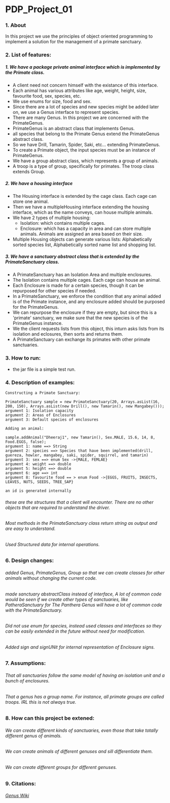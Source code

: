 # PDP_Project_01


### 1. About
In this project we use the principles of object oriented programming to implement a solution for the management of a primate sanctuary.

### 2. List of features:
##### 1. We have a package private animal interface which is implemented by the Primate class.
  * A client need not concern himself with the existance of this interface. 
  * Each animal has various attributes like age, weight, height, size, favourite food, sex, species, etc.
  * We use enums for size, food and sex.
  * Since there are a lot of species and new species might be added later on, we use a Genus interface to represent species.
  * There are many Genus. In this project we are concerned with the PrimateGenus.
  * PrimateGenus is an abstract class that implements Genus.
  * all species that belong to the Primate Genus extend the PrimateGenus abstract class.
  * So we have Drill, Tamarin, Spider, Saki, etc... extending PrimateGenus.
  * To create a Primate object, the input species must be an instance of PrimateGenus.
  * We have a group abstract class, which represents a group of animals.
  * A troop is a type of group, specifically for primates. The troop class extends Group.
  ##### 2. We have a housing interface
  * The Housing interface is extended by the cage class. Each cage can store one animal.
  * Then we have a multipleHousing interface extending the housing interface, which as the name conveys, can house multiple animals.
  * We have 2 types of multiple housing:
    * Isolation: which contains multiple cages.
    * Enclosure: which has a capacity in area and can store multiple animals. Animals are assigned an area based on their size.
  * Multiple Housing objects can generate various lists: Alphabetically sorted species list, Alphabetically sorted name list and shopping list.
  ##### 3. We have a sanctuary abstract class that is extended by the PrimateSanctuary class.
  * A PrimateSanctuary has an Isolation Area and multiple enclosures.
  * The Isolation contains multiple cages. Each cage can house an animal.
  * Each Enclosure is made for a certain species, though it can be repurposed for other species if needed.
  * In a PrimateSanctuary, we enforce the condition that any animal added is of the Primate instance, and any enclosure added should be purposed for the PrimateGenus.
  * We can repurpose the enclosure if they are empty, but since this is a 'primate' sanctuary, we make sure that the new species is of the PrimateGenus instance.
  * We the client requests lists from this object, this inturn asks lists from its isolation and eclosures, then sorts and returns them.
  * A PrimateSanctuary can exchange its primates with other primate sanctuaries.

### 3. How to run:
  * the jar file is a simple test run.

### 4. Description of examples:
    Constructing a Primate Sanctuary:
    
    PrimateSanctuary sample = new PrimateSanctuary(20, Arrays.asList(16, 200, 150), Arrays.asList(new Drill(), new Tamarin(), new Mangabey()));
    argument 1: Isolation capacity
    argument 2: Areas of Enclosures
    argument 3: Default species of enclosures
    
    Adding an animal:
    
    sample.addAnimal("Dheeraj1", new Tamarin(), Sex.MALE, 15.6, 14, 8, Food.EGGS, false);
    argument 1: name ==> String
    argument 2: species ==> Species that have been implemented(drill, guereza, howler, mangabey, saki, spider, squirrel, and tamarin)
    argument 3: sex ==> enum Sex ->{MALE, FEMLAE}
    argument 4: weight ==> double
    argument 5: height ==> double
    argument 6: age ==> int
    argument 8: favourite food == > enum Food ->{EGGS, FRUITS, INSECTS, LEAVES, NUTS, SEEDS, TREE_SAP}
    
    an id is generated internally

###### these are the structures that a client will encounter. There are no other objects that are required to understand the driver.
###### Most methods in the PrimateSanctuary class return string as output and are easy to understand.
###### Used Structured data for internal operations.

### 6. Design changes:
###### added Genus, PrimateGenus, Group so that we can create classes for other animals without changing the current code.
###### made sanctuary abstractClass instead of interface, A lot of common code would be seen if we create other types of sanctuaries, like PatheraSanctuary for The Panthera Genus will have a lot of common code with the PrimateSanctuary.
###### Did not use enum for species, instead used classes and interfaces so they can be easily extended in the future without need for modification.
###### Added sign and signUNit for internal representation of Enclosure signs.

### 7. Assumptions:
###### That all sanctuaries follow the same model of having an isolation unit and a bunch of enclosures.
###### That a genus has a group name. For instance, all primate groups are called troops. IRL this is not always true.

### 8. How can this project be extened:
###### We can create different kinds of sanctuaries, even those that take totally different genus of animals.
###### We can create animals of different genuses and sill differentiate them.
###### We can create different groups for different genuses.

### 9. Citations:
###### [Genus Wiki](https://en.wikipedia.org/wiki/Genus)
